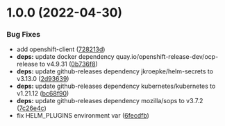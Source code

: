 # 1.0.0 (2022-04-30)


### Bug Fixes

* add openshift-client ([728213d](https://github.com/slauger/helmet/commit/728213dec972e368ff3ec1958d4d18f4683f1138))
* **deps:** update docker dependency quay.io/openshift-release-dev/ocp-release to v4.9.31 ([0b736f8](https://github.com/slauger/helmet/commit/0b736f8bc794c1dd81f3d5746695fb3b0d80db72))
* **deps:** update github-releases dependency jkroepke/helm-secrets to v3.13.0 ([2d93639](https://github.com/slauger/helmet/commit/2d93639b60ee337072987f32cd9749de9b05c292))
* **deps:** update github-releases dependency kubernetes/kubernetes to v1.21.12 ([bc68f90](https://github.com/slauger/helmet/commit/bc68f9077f6f04ad213f41fa864ed4b32b4d6ca8))
* **deps:** update github-releases dependency mozilla/sops to v3.7.2 ([7c26e4c](https://github.com/slauger/helmet/commit/7c26e4c33a62f74bb6ce8f7a02cd71d99dd566dc))
* fix HELM_PLUGINS environment var ([6fecdfb](https://github.com/slauger/helmet/commit/6fecdfba09377d8e87d549fde57971f665011409))

